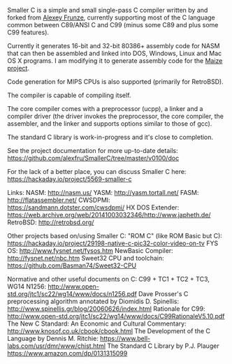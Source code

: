 Smaller C is a simple and small single-pass C compiler written by and 
forked from [Alexey Frunze](https://github.com/alexfru/SmallerC/),
currently supporting most of the C language common between C89/ANSI C
and C99 (minus some C89 and plus some C99 features).

Currently it generates 16-bit and 32-bit 80386+ assembly code for NASM
that can then be assembled and linked into DOS, Windows, Linux and Mac OS X
programs. I am modifying it to generate assembly code for the 
[Maize project](https://github.com/paulmooreparks/Maize).


Code generation for MIPS CPUs is also supported (primarily for RetroBSD).

The compiler is capable of compiling itself.

The core compiler comes with a preprocessor (ucpp), a linker and a compiler
driver (the driver invokes the preprocessor, the core compiler, the assembler,
and the linker and supports options similar to those of gcc).

The standard C library is work-in-progress and it's close to completion.

See the project documentation for more up-to-date details:
https://github.com/alexfru/SmallerC/tree/master/v0100/doc

For the lack of a better place, you can discuss Smaller C here:
https://hackaday.io/project/5569-smaller-c

Links:
NASM: http://nasm.us/
YASM: http://yasm.tortall.net/
FASM: http://flatassembler.net/
CWSDPMI: https://sandmann.dotster.com/cwsdpmi/
HX DOS Extender: https://web.archive.org/web/20141003032346/http://www.japheth.de/
RetroBSD: http://retrobsd.org/

Other projects based on/using Smaller C:
"ROM C" (like ROM Basic but C): https://hackaday.io/project/29198-native-c-pic32-color-video-on-tv
FYS OS: http://www.fysnet.net/fysos.htm
NewBasic Compiler: http://fysnet.net/nbc.htm
Sweet32 CPU and toolchain: https://github.com/Basman74/Sweet32-CPU

Normative and other useful documents on C:
C99 + TC1 + TC2 + TC3, WG14 N1256:
  http://www.open-std.org/jtc1/sc22/wg14/www/docs/n1256.pdf
Dave Prosser's C preprocessing algorithm annotated by Diomidis D. Spinellis:
  http://www.spinellis.gr/blog/20060626/index.html
Rationale for C99:
  http://www.open-std.org/jtc1/sc22/wg14/www/docs/C99RationaleV5.10.pdf
The New C Standard: An Economic and Cultural Commentary:
  http://www.knosof.co.uk/cbook/cbook.html
The Development of the C Language by Dennis M. Ritchie:
  https://www.bell-labs.com/usr/dmr/www/chist.html
The Standard C Library by P.J. Plauger
  https://www.amazon.com/dp/0131315099
